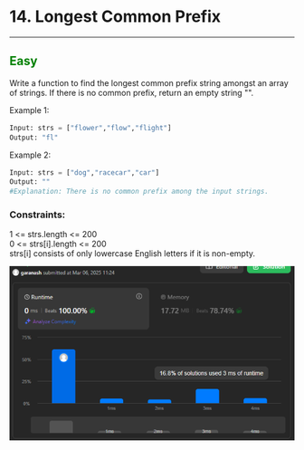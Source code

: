 # 14. Longest Common Prefix
<hr>

## <span style="color: green">Easy</span>
Write a function to find the longest common prefix string amongst an array of strings.
If there is no common prefix, return an empty string "".

Example 1:
```python
Input: strs = ["flower","flow","flight"]
Output: "fl"
```

Example 2:
```python
Input: strs = ["dog","racecar","car"]
Output: ""
#Explanation: There is no common prefix among the input strings.
```

 

### Constraints:

1 <= strs.length <= 200  
0 <= strs[i].length <= 200  
strs[i] consists of only lowercase English letters if it is non-empty.

![Решение](../result_img/img14.png)